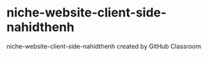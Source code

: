# niche-website-client-side-nahidthenh
niche-website-client-side-nahidthenh created by GitHub Classroom

